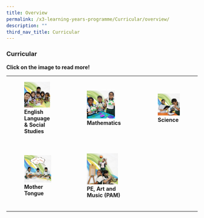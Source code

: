 ```yaml
---
title: Overview
permalink: /x3-learning-years-programme/Curricular/overview/
description: ""
third_nav_title: Curricular
---
```

### Curricular

**Click on the image to read more!**

|  	|  	|  	|
|---	|---	|---	|
| <figure><a href="https://staging.d24s03z0ob23eb.amplifyapp.com/x3-learning-years-programme/Curricular/english-language-and-social-studies/"><img style="width:95%" src="/images/curr6.png"></a><b>English Language & Social Studies</b></figure><br> 	| <figure><a href="https://staging.d24s03z0ob23eb.amplifyapp.com/x3-learning-years-programme/Curricular/mathematics/"><img style="width:80%" src="/images/curr2.png"></a><b>Mathematics</b></figure><br>  	| <figure><a href="https://staging.d24s03z0ob23eb.amplifyapp.com/x3-learning-years-programme/Curricular/science-department/"><img style="width:205%" src="/images/curr3.png"></a><b>Science</b></figure><br> 	|
| <figure><a href="https://staging.d24s03z0ob23eb.amplifyapp.com/x3-learning-years-programme/Curricular/mother-tongue/"><img style="width:180%" src="/images/curr4.png"></a><b>Mother Tongue</b></figure><br> 	| <figure><a href="https://staging.d24s03z0ob23eb.amplifyapp.com/x3-learning-years-programme/Curricular/pe-art-music/"><img style="width:88%" src="/images/curr5.png"></a><b>PE, Art and Music (PAM)</b></figure><br> 	|  	|